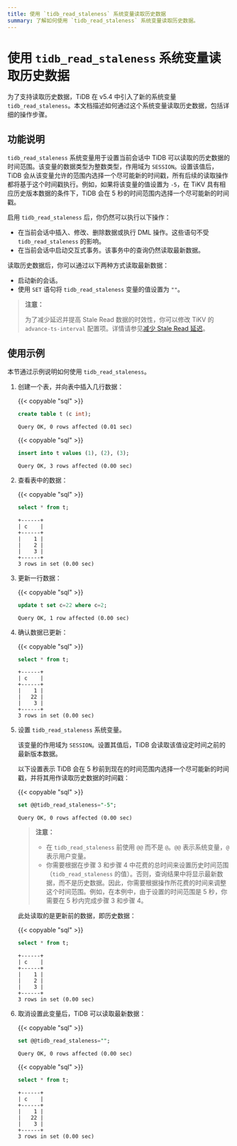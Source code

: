 ```yaml
---
title: 使用 `tidb_read_staleness` 系统变量读取历史数据
summary: 了解如何使用 `tidb_read_staleness` 系统变量读取历史数据。
---
```


# 使用 `tidb_read_staleness` 系统变量读取历史数据

为了支持读取历史数据，TiDB 在 v5.4 中引入了新的系统变量 `tidb_read_staleness`。本文档描述如何通过这个系统变量读取历史数据，包括详细的操作步骤。

## 功能说明

`tidb_read_staleness` 系统变量用于设置当前会话中 TiDB 可以读取的历史数据的时间范围。该变量的数据类型为整数类型，作用域为 `SESSION`。设置该值后，TiDB 会从该变量允许的范围内选择一个尽可能新的时间戳，所有后续的读取操作都将基于这个时间戳执行。例如，如果将该变量的值设置为 `-5`，在 TiKV 具有相应历史版本数据的条件下，TiDB 会在 5 秒的时间范围内选择一个尽可能新的时间戳。

启用 `tidb_read_staleness` 后，你仍然可以执行以下操作：

- 在当前会话中插入、修改、删除数据或执行 DML 操作。这些语句不受 `tidb_read_staleness` 的影响。
- 在当前会话中启动交互式事务。该事务中的查询仍然读取最新数据。

读取历史数据后，你可以通过以下两种方式读取最新数据：

- 启动新的会话。
- 使用 `SET` 语句将 `tidb_read_staleness` 变量的值设置为 `""`。

> **注意：**
>
> 为了减少延迟并提高 Stale Read 数据的时效性，你可以修改 TiKV 的 `advance-ts-interval` 配置项。详情请参见[减少 Stale Read 延迟](/stale-read.md#reduce-stale-read-latency)。

## 使用示例

本节通过示例说明如何使用 `tidb_read_staleness`。

1. 创建一个表，并向表中插入几行数据：

    {{< copyable "sql" >}}

    ```sql
    create table t (c int);
    ```

    ```
    Query OK, 0 rows affected (0.01 sec)
    ```

    {{< copyable "sql" >}}

    ```sql
    insert into t values (1), (2), (3);
    ```

    ```
    Query OK, 3 rows affected (0.00 sec)
    ```

2. 查看表中的数据：

    {{< copyable "sql" >}}

    ```sql
    select * from t;
    ```

    ```
    +------+
    | c    |
    +------+
    |    1 |
    |    2 |
    |    3 |
    +------+
    3 rows in set (0.00 sec)
    ```

3. 更新一行数据：

    {{< copyable "sql" >}}

    ```sql
    update t set c=22 where c=2;
    ```

    ```
    Query OK, 1 row affected (0.00 sec)
    ```

4. 确认数据已更新：

    {{< copyable "sql" >}}

    ```sql
    select * from t;
    ```

    ```
    +------+
    | c    |
    +------+
    |    1 |
    |   22 |
    |    3 |
    +------+
    3 rows in set (0.00 sec)
    ```

5. 设置 `tidb_read_staleness` 系统变量。

    该变量的作用域为 `SESSION`。设置其值后，TiDB 会读取该值设定时间之前的最新版本数据。

    以下设置表示 TiDB 会在 5 秒前到现在的时间范围内选择一个尽可能新的时间戳，并将其用作读取历史数据的时间戳：

    {{< copyable "sql" >}}

    ```sql
    set @@tidb_read_staleness="-5";
    ```

    ```
    Query OK, 0 rows affected (0.00 sec)
    ```

    > **注意：**
    >
    >  - 在 `tidb_read_staleness` 前使用 `@@` 而不是 `@`。`@@` 表示系统变量，`@` 表示用户变量。
    >  - 你需要根据在步骤 3 和步骤 4 中花费的总时间来设置历史时间范围（`tidb_read_staleness` 的值）。否则，查询结果中将显示最新数据，而不是历史数据。因此，你需要根据操作所花费的时间来调整这个时间范围。例如，在本例中，由于设置的时间范围是 5 秒，你需要在 5 秒内完成步骤 3 和步骤 4。

    此处读取的是更新前的数据，即历史数据：

    {{< copyable "sql" >}}

    ```sql
    select * from t;
    ```

    ```
    +------+
    | c    |
    +------+
    |    1 |
    |    2 |
    |    3 |
    +------+
    3 rows in set (0.00 sec)
    ```

6. 取消设置此变量后，TiDB 可以读取最新数据：

    {{< copyable "sql" >}}

    ```sql
    set @@tidb_read_staleness="";
    ```

    ```
    Query OK, 0 rows affected (0.00 sec)
    ```

    {{< copyable "sql" >}}

    ```sql
    select * from t;
    ```

    ```
    +------+
    | c    |
    +------+
    |    1 |
    |   22 |
    |    3 |
    +------+
    3 rows in set (0.00 sec)
    ```
